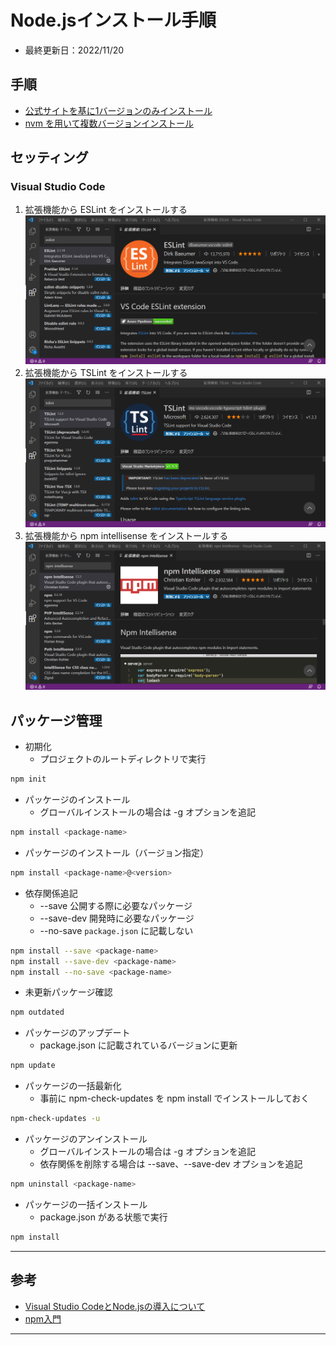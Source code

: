 # Node.jsインストール手順
- 最終更新日：2022/11/20

## 手順
- [公式サイトを基に1バージョンのみインストール](./method01/)
- [nvm を用いて複数バージョンインストール](./method02/)


## セッティング
### Visual Studio Code
1. 拡張機能から ESLint をインストールする
    <br /><img src="./img/01_setting/01.png" width="480px">
1. 拡張機能から TSLint をインストールする
    <br /><img src="./img/01_setting/02.png" width="480px">
1. 拡張機能から npm intellisense をインストールする
    <br /><img src="./img/01_setting/03.png" width="480px">

## パッケージ管理
- 初期化
  - プロジェクトのルートディレクトリで実行
``` bash
npm init
```
- パッケージのインストール
  - グローバルインストールの場合は -g オプションを追記
``` bash
npm install <package-name>
```
- パッケージのインストール（バージョン指定）
``` bash
npm install <package-name>@<version>
```
- 依存関係追記
  - --save 公開する際に必要なパッケージ
  - --save-dev 開発時に必要なパッケージ
  - --no-save `package.json` に記載しない
``` bash
npm install --save <package-name>
npm install --save-dev <package-name>
npm install --no-save <package-name>
```
- 未更新パッケージ確認
``` bash
npm outdated
```
- パッケージのアップデート
  - package.json に記載されているバージョンに更新
``` bash
npm update
```
- パッケージの一括最新化
  - 事前に npm-check-updates を npm install でインストールしておく
``` bash
npm-check-updates -u
```
- パッケージのアンインストール
  - グローバルインストールの場合は -g オプションを追記
  - 依存関係を削除する場合は --save、--save-dev オプションを追記
``` bash
npm uninstall <package-name>
```
- パッケージの一括インストール
  - package.json がある状態で実行
``` bash
npm install
```
***

## 参考
- [Visual Studio CodeとNode.jsの導入について](https://qiita.com/GRGSIBERIA/items/b8cd4a2b3635d1bb0391)
- [npm入門](https://qiita.com/maitake9116/items/7825d90c09f3e2f87dea)

***
